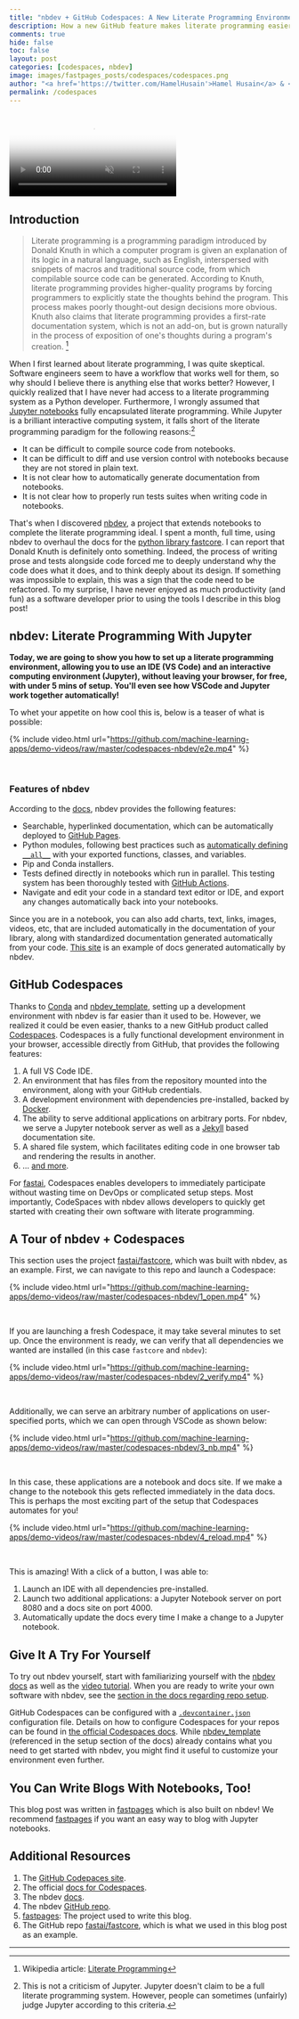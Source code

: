 ```yaml
---
title: "nbdev + GitHub Codespaces: A New Literate Programming Environment"
description: How a new GitHub feature makes literate programming easier than ever before.
comments: true
hide: false
toc: false
layout: post
categories: [codespaces, nbdev]
image: images/fastpages_posts/codespaces/codespaces.png
author: "<a href='https://twitter.com/HamelHusain'>Hamel Husain</a> & <a href='https://twitter.com/jeremyphoward'>Jeremy Howard</a>"
permalink: /codespaces
---
```


<video class="codespaces-hero-video d-block width-full bg-white" alt="Codespaces demo" playsinline="" muted="" loop="" autoplay="" poster="https://github.githubassets.com/images/modules/site/codespaces/hero.jpg">
          <source type="video/mp4; codecs=hevc,mp4a.40.2" src="https://github.githubassets.com/images/modules/site/codespaces/hero.hevc.mp4">
          <source type="video/mp4; codecs=av01.0.05M.08,opus" src="https://github.githubassets.com/images/modules/site/codespaces/hero.av1.mp4">
          <source type="video/mp4; codecs=avc1.4D401E,mp4a.40.2" src="https://github.githubassets.com/images/modules/site/codespaces/hero.h264.mp4">
</video>

## Introduction

> Literate programming is a programming paradigm introduced by Donald Knuth in which a computer program is given an explanation of its logic in a natural language, such as English, interspersed with snippets of macros and traditional source code, from which compilable source code can be generated.  According to Knuth, literate programming provides higher-quality programs by forcing programmers to explicitly state the thoughts behind the program.  This process makes poorly thought-out design decisions more obvious. Knuth also claims that literate programming provides a first-rate documentation system, which is not an add-on, but is grown naturally in the process of exposition of one's thoughts during a program's creation. [^1]

When I first learned about literate programming, I was quite skeptical.  Software engineers seem to have a workflow that works well for them, so why should I believe there is anything else that works better?  However, I quickly realized that I have never had access to a literate programming system as a Python developer.  Furthermore, I wrongly assumed that [Jupyter notebooks](https://jupyter.org/) fully encapsulated literate programming.  While Jupyter is a brilliant interactive computing system, it falls short of the literate programming paradigm for the following reasons:[^2]

- It can be difficult to compile source code from notebooks.
- It can be difficult to diff and use version control with notebooks because they are not stored in plain text.
- It is not clear how to automatically generate documentation from notebooks.
- It is not clear how to properly run tests suites when writing code in notebooks.

That's when I discovered [nbdev](https://nbdev.fast.ai/), a project that extends notebooks to complete the literate programming ideal.  I spent a month, full time, using nbdev to overhaul the docs for the [python library fastcore](https://fastcore.fast.ai/).  I can report that Donald Knuth is definitely onto something.  Indeed, the process of writing prose and tests alongside code forced me to deeply understand why the code does what it does, and to think deeply about its design.  If something was impossible to explain, this was a sign that the code need to be refactored.  To my surprise, I have never enjoyed as much productivity (and fun) as a software developer prior to using the tools I describe in this blog post!

## nbdev: Literate Programming With Jupyter

**Today, we are going to show you how to set up a literate programming environment, allowing you to use an IDE (VS Code) and an interactive computing environment (Jupyter), without leaving your browser, for free, with under 5 mins of setup. You'll even see how VSCode and Jupyter work together automatically!**

To whet your appetite on how cool this is, below is a teaser of what is possible:

{% include video.html url="https://github.com/machine-learning-apps/demo-videos/raw/master/codespaces-nbdev/e2e.mp4" %}

<p><br></p>

### Features of nbdev

According to the [docs](https://nbdev.fast.ai/), nbdev provides the following features:

- Searchable, hyperlinked documentation, which can be automatically deployed to [GitHub Pages](https://docs.github.com/en/github/working-with-github-pages).
- Python modules, following best practices such as [automatically defining `__all__`](http://xion.io/post/code/python-all-wild-imports.html) with your exported functions, classes, and variables.
- Pip and Conda installers.
- Tests defined directly in notebooks which run in parallel.  This testing system has been thoroughly tested with [GitHub Actions](https://github.com/features/actions).
- Navigate and edit your code in a standard text editor or IDE, and export any changes automatically back into your notebooks.

Since you are in a notebook, you can also add charts, text, links, images, videos, etc, that are included automatically in the documentation of your library, along with standardized documentation generated automatically from your code.  [This site](https://docs.fast.ai/) is an example of docs generated automatically by nbdev.

## GitHub Codespaces

Thanks to [Conda](https://docs.conda.io/en/latest/) and [nbdev_template](https://github.com/fastai/nbdev_template), setting up a development environment with nbdev is far easier than it used to be. However, we realized it could be even easier, thanks to a new GitHub product called [Codespaces](https://github.com/features/codespaces).  Codespaces is a fully functional development environment in your browser, accessible directly from GitHub, that provides the following features:

1. A full VS Code IDE.
2. An environment that has files from the repository mounted into the environment, along with your GitHub credentials.
3. A development environment with dependencies pre-installed, backed by [Docker](https://www.docker.com/).
4. The ability to serve additional applications on arbitrary ports.  For nbdev, we serve a Jupyter notebook server as well as a [Jekyll](https://jekyllrb.com/) based documentation site.
5. A shared file system, which facilitates editing code in one browser tab and rendering the results in another.
6. ... [and more](https://docs.github.com/en/github/developing-online-with-codespaces).

For [fastai](https://github.com/fastai), Codespaces enables developers to immediately participate without wasting time on DevOps or complicated setup steps.  Most importantly, CodeSpaces with nbdev allows developers to quickly get started with creating their own software with literate programming.

## A Tour of nbdev + Codespaces

This section uses the project [fastai/fastcore](https://github.com/fastai/fastcore), which was built with nbdev, as an example.   First, we can navigate to this repo and launch a Codespace:

{% include video.html url="https://github.com/machine-learning-apps/demo-videos/raw/master/codespaces-nbdev/1_open.mp4" %}

<p><br></p>

If you are launching a fresh Codespace, it may take several minutes to set up. Once the environment is ready, we can verify that all dependencies we wanted are installed (in this case `fastcore` and `nbdev`):

{% include video.html url="https://github.com/machine-learning-apps/demo-videos/raw/master/codespaces-nbdev/2_verify.mp4" %}

<p><br></p>

Additionally, we can serve an arbitrary number of applications on user-specified ports, which we can open through VSCode as shown below:

{% include video.html url="https://github.com/machine-learning-apps/demo-videos/raw/master/codespaces-nbdev/3_nb.mp4" %}

<p><br></p>

In this case, these applications are a notebook and docs site.  If we make a change to the notebook this gets reflected immediately in the data docs.  This is perhaps the most exciting part of the setup that Codespaces automates for you!

{% include video.html url="https://github.com/machine-learning-apps/demo-videos/raw/master/codespaces-nbdev/4_reload.mp4" %}

<p><br></p>

This is amazing!  With a click of a button, I was able to:

1. Launch an IDE with all dependencies pre-installed.
2. Launch two additional applications: a Jupyter Notebook server on port 8080 and a docs site on port 4000.
3. Automatically update the docs every time I make a change to a Jupyter notebook.

## Give It A Try For Yourself

To try out nbdev yourself, start with familiarizing yourself with the [nbdev docs](https://nbdev.fast.ai/) as well as the [video tutorial](https://youtu.be/Hrs7iEYmRmg).  When you are ready to write your own software with nbdev, see the [section in the docs regarding repo setup](https://nbdev.fast.ai/tutorial.html#Set-up-Repo).

GitHub Codespaces can be configured with a [`.devcontainer.json`](https://code.visualstudio.com/docs/remote/devcontainerjson-reference) configuration file.  Details on how to configure Codespaces for your repos can be found in [the official Codespaces docs](https://docs.github.com/en/github/developing-online-with-codespaces). While [nbdev_template](https://github.com/fastai/nbdev_template) (referenced in the setup section of the docs) already contains what you need to get started with nbdev, you might find it useful to customize your environment even further.

## You Can Write Blogs With Notebooks, Too!

This blog post was written in [fastpages](https://github.com/fastai/fastpages) which is also built on nbdev!  We recommend [fastpages](https://github.com/fastai/fastpages) if you want an easy way to blog with Jupyter notebooks.

## Additional Resources

1. The [GitHub Codepaces site](https://github.com/features/codespaces).
1. The official [docs for Codespaces](https://docs.github.com/en/github/developing-online-with-codespaces).
1. The nbdev [docs](https://nbdev.fast.ai/).
2. The nbdev [GitHub repo](https://github.com/fastai/nbdev).
3. [fastpages](https://github.com/fastai/fastpages): The project used to write this blog.
4. The GitHub repo [fastai/fastcore](https://github.com/fastai/fastcore), which is what we used in this blog post as an example.

----
[^1]: Wikipedia article: [Literate Programming](https://en.wikipedia.org/wiki/Literate_programming)
[^2]: This is not a criticism of Jupyter.  Jupyter doesn't claim to be a full literate programming system.  However, people can sometimes (unfairly) judge Jupyter according to this criteria.
